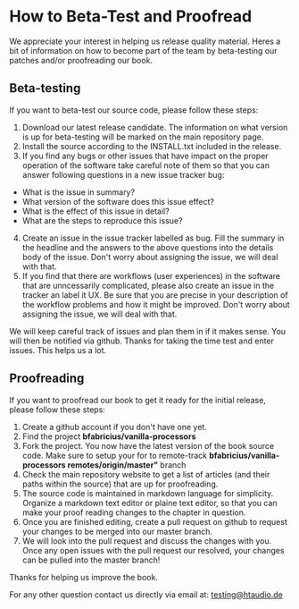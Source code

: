 # How to Beta-Test and Proofread

We appreciate your interest in helping us release quality material. Heres a bit of information on how to become part of the team by beta-testing our patches and/or proofreading our book.

## Beta-testing
If you want to beta-test our source code, please follow these steps:
1. Download our latest release candidate. The information on what version is up for beta-testing will be marked on the main repository page.
2. Install the source according to the INSTALL.txt included in the release.
3. If you find any bugs or other issues that have impact on the proper operation of the software take careful note of them so that you can answer following questions in a new issue tracker bug:
  * What is the issue in summary?
  * What version of the software does this issue effect?
  * What is the effect of this issue in detail?
  * What are the steps to reproduce this issue?
4. Create an issue in the issue tracker labelled as bug. Fill the summary in the headline and the answers to the above questions into the details body of the issue. Don't worry about assigning the issue, we will deal with that.
5. If you find that there are workflows (user experiences) in the software that are unncessarily complicated, please also create an issue in the tracker an label it UX. Be sure that you are precise in your description of the workflow problems and how it might be improved. Don't worry about assigning the issue, we will deal with that.

We will keep careful track of issues and plan them in if it makes sense. You will then be notified via github. Thanks for taking the time test and enter issues. This helps us a lot.

## Proofreading
If you want to proofread our book to get it ready for the initial release, please follow these steps:
1. Create a github account if you don't have one yet. 
2. Find the project **bfabricius/vanilla-processors**
3. Fork the project. You now have the latest version of the book source code. Make sure to setup your for to remote-track **bfabricius/vanilla-processors remotes/origin/master"** branch
4. Check the main repository website to get a list of articles (and their paths within the source) that are up for proofreading.
5. The source code is maintained in markdown language for simplicity. Organize a markdown text editor or plaine text editor, so that you can make your proof reading changes to the chapter in question.
6. Once you are finished editing, create a pull request on github to request your changes to be merged into our master branch.
7. We will look into the pull request and discuss the changes with you. Once any open issues with the pull request our resolved, your changes can be pulled into the master branch!

Thanks for helping us improve the book.

For any other question contact us directly via email at: testing@htaudio.de